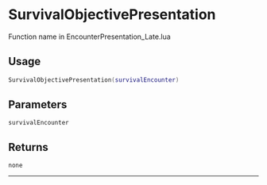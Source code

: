 # SurvivalObjectivePresentation
Function name in EncounterPresentation_Late.lua
## Usage
```lua
SurvivalObjectivePresentation(survivalEncounter)
```
## Parameters
`survivalEncounter`
## Returns
`none`

---